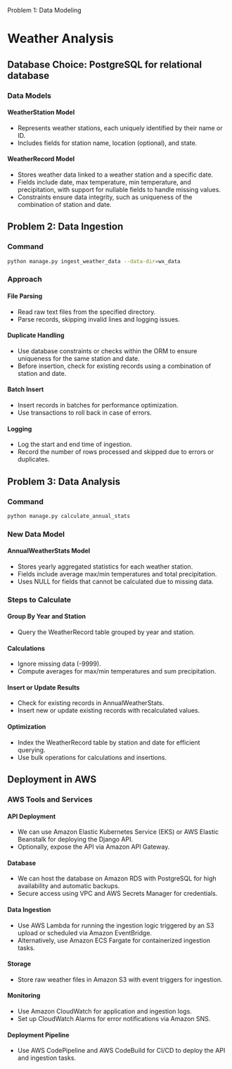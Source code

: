 Problem 1: Data Modeling

# Weather Analysis

## Database Choice: PostgreSQL for relational database

### Data Models

#### WeatherStation Model

- Represents weather stations, each uniquely identified by their name or ID.
- Includes fields for station name, location (optional), and state.

#### WeatherRecord Model

- Stores weather data linked to a weather station and a specific date.
- Fields include date, max temperature, min temperature, and precipitation, with support for nullable fields to handle missing values.
- Constraints ensure data integrity, such as uniqueness of the combination of station and date.

## Problem 2: Data Ingestion

### Command

```bash
python manage.py ingest_weather_data --data-dir=wx_data
```

### Approach

#### File Parsing

- Read raw text files from the specified directory.
- Parse records, skipping invalid lines and logging issues.

#### Duplicate Handling

- Use database constraints or checks within the ORM to ensure uniqueness for the same station and date.
- Before insertion, check for existing records using a combination of station and date.

#### Batch Insert

- Insert records in batches for performance optimization.
- Use transactions to roll back in case of errors.

#### Logging

- Log the start and end time of ingestion.
- Record the number of rows processed and skipped due to errors or duplicates.

## Problem 3: Data Analysis

### Command

```bash
python manage.py calculate_annual_stats
```

### New Data Model

#### AnnualWeatherStats Model

- Stores yearly aggregated statistics for each weather station.
- Fields include average max/min temperatures and total precipitation.
- Uses NULL for fields that cannot be calculated due to missing data.

### Steps to Calculate

#### Group By Year and Station

- Query the WeatherRecord table grouped by year and station.

#### Calculations

- Ignore missing data (-9999).
- Compute averages for max/min temperatures and sum precipitation.

#### Insert or Update Results

- Check for existing records in AnnualWeatherStats.
- Insert new or update existing records with recalculated values.

#### Optimization

- Index the WeatherRecord table by station and date for efficient querying.
- Use bulk operations for calculations and insertions.

## Deployment in AWS

### AWS Tools and Services

#### API Deployment

- We can use Amazon Elastic Kubernetes Service (EKS) or AWS Elastic Beanstalk for deploying the Django API.
- Optionally, expose the API via Amazon API Gateway.

#### Database

- We can host the database on Amazon RDS with PostgreSQL for high availability and automatic backups.
- Secure access using VPC and AWS Secrets Manager for credentials.

#### Data Ingestion

- Use AWS Lambda for running the ingestion logic triggered by an S3 upload or scheduled via Amazon EventBridge.
- Alternatively, use Amazon ECS Fargate for containerized ingestion tasks.

#### Storage

- Store raw weather files in Amazon S3 with event triggers for ingestion.

#### Monitoring

- Use Amazon CloudWatch for application and ingestion logs.
- Set up CloudWatch Alarms for error notifications via Amazon SNS.

#### Deployment Pipeline

- Use AWS CodePipeline and AWS CodeBuild for CI/CD to deploy the API and ingestion tasks.
